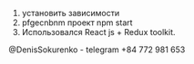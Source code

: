 1. установить зависимости
2. pfgecnbnm проект npm start
3. Использовался React js + Redux toolkit.

@DenisSokurenko - telegram
+84 772 981 653